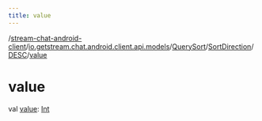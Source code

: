```yaml
---
title: value
---
```

/[stream-chat-android-client](../../../../index.md)/[io.getstream.chat.android.client.api.models](../../../index.md)/[QuerySort](../../index.md)/[SortDirection](../index.md)/[DESC](index.md)/[value](value.md)  
  
  
  
# value  
val [value](value.md): [Int](https://kotlinlang.org/api/latest/jvm/stdlib/kotlin/-int/index.html)
